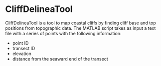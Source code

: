 # CliffDelineaTool
CliffDelineaTool is a tool to map coastal cliffs by finding cliff base and top positions from topographic data.
The MATLAB script takes as input a text file with a series of points with the following information:
- point ID
- transect ID 
- elevation
- distance from the seaward end of the transect
